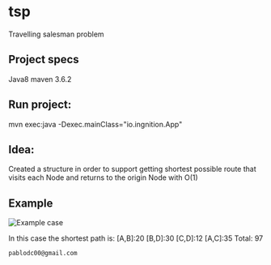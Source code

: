 # tsp
Travelling salesman problem


## Project specs
Java8
maven 3.6.2


## Run project:
mvn exec:java -Dexec.mainClass="io.ingnition.App"


## Idea:
Created a structure in order to support 
getting shortest possible route that visits each Node and returns to the origin Node
with O(1)


## Example
![Example case](https://upload.wikimedia.org/wikipedia/commons/3/30/Weighted_K4.svg)

In this case the shortest path is:
[A,B]:20
[B,D]:30
[C,D]:12
[A,C]:35
Total: 97

`pablodc00@gmail.com`







